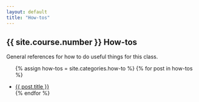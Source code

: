 ```yaml
---
layout: default
title: "How-tos"
---
```


## {{ site.course.number }} How-tos

General references for how to do useful things for this class.

<ul class="posts">

{% assign how-tos = site.categories.how-to %}
{% for post in how-tos %}
    <li><a href="{{ site.baseurl }}{{ post.url }}"> {{ post.title }} </a></li>
{% endfor %}

</ul>
